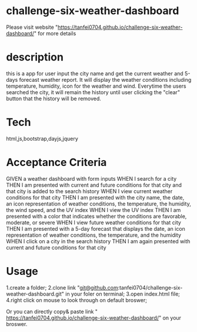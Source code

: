 # challenge-six-weather-dashboard
Please visit website "https://tanfei0704.github.io/challenge-six-weather-dashboard/" for more details

# description
this is a app for user input the city name and get the current weather and 5-days forecast weather report. It will display the weather conditions including temperature, humidity, icon for the weather and wind. Everytime the users searched the city, it will remain the history until user clicking the "clear" button that the history will be removed.

# Tech
html,js,bootstrap,dayjs,jquery

# Acceptance Criteria
GIVEN a weather dashboard with form inputs
WHEN I search for a city
THEN I am presented with current and future conditions for that city and that city is added to the search history
WHEN I view current weather conditions for that city
THEN I am presented with the city name, the date, an icon representation of weather conditions, the temperature, the humidity, the wind speed, and the UV index
WHEN I view the UV index
THEN I am presented with a color that indicates whether the conditions are favorable, moderate, or severe
WHEN I view future weather conditions for that city
THEN I am presented with a 5-day forecast that displays the date, an icon representation of weather conditions, the temperature, and the humidity
WHEN I click on a city in the search history
THEN I am again presented with current and future conditions for that city


# Usage
1.create a folder;
2.clone link "git@github.com:tanfei0704/challenge-six-weather-dashboard.git" in your foler on terminal;
3.open index.html file;
4.right click on mouse to look through on default broswer;

Or you can directly copy& paste link " https://tanfei0704.github.io/challenge-six-weather-dashboard/" on your broswer.


